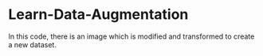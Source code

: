 # Learn-Data-Augmentation
In this code, there is an image which is modified and transformed to create a new dataset.
